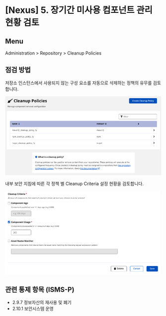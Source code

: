 # [Nexus] 5. 장기간 미사용 컴포넌트 관리 현황 검토

## Menu 
Administration > Repository > Cleanup Policies

## 점검 방법 
저장소 인스턴스에서 사용되지 않는 구성 요소를 자동으로 삭제하는 정책의 유무를 검토합니다.

![Cleanup Policies](images/cleanup-policies.png)

내부 보안 지침에 따른 각 정책 별 Cleanup Criteria 설정 현황을 검토합니다. 

![Cleanup Criteria](images/cleanup-criteria.png)

## 관련 통제 항목 (ISMS-P)
- 2.9.7 정보자산의 재사용 및 폐기
- 2.10.1 보안시스템 운영